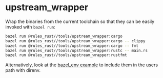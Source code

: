 # upstream_wrapper

Wrap the binaries from the current toolchain so that
they can be easily invoked with `bazel run`:

```bash
bazel run @rules_rust//tools/upstream_wrapper:cargo
bazel run @rules_rust//tools/upstream_wrapper:cargo -- clippy
bazel run @rules_rust//tools/upstream_wrapper:cargo -- fmt
bazel run @rules_rust//tools/upstream_wrapper:rustc -- main.rs
bazel run @rules_rust//tools/upstream_wrapper:rustfmt
```

Alternatively, look at the [bazel_env example](../../examples/bazel_env/)
to include them in the users path with direnv.